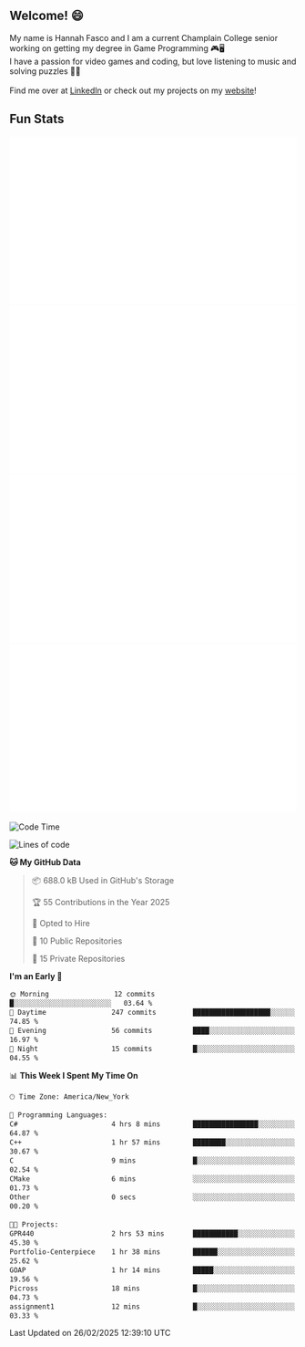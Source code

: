 ## Welcome! :smile:
My name is Hannah Fasco and I am a current Champlain College senior working on getting my degree in Game Programming :video_game::desktop_computer:\
I have a passion for video games and coding, but love listening to music and solving puzzles :musical_note::jigsaw:\
\
Find me over at [LinkedIn](https://www.linkedin.com/in/hannahfasco/) or check out my projects on my [website](https://hannah1590.github.io/)!

## Fun Stats
![](https://raw.githubusercontent.com/hannah1590/github-stats/master/generated/overview.svg#gh-dark-mode-only) ![](https://raw.githubusercontent.com/hannah1590/github-stats/master/generated/languages.svg#gh-dark-mode-only)
![](https://raw.githubusercontent.com/hannah1590/github-stats/master/generated/overview.svg#gh-light-mode-only) ![](https://raw.githubusercontent.com/hannah1590/github-stats/master/generated/languages.svg#gh-light-mode-only)


<!--START_SECTION:waka-->
![Code Time](http://img.shields.io/badge/Code%20Time-5%20hrs%2025%20mins-blue)

![Lines of code](https://img.shields.io/badge/From%20Hello%20World%20I%27ve%20Written-881.4%20thousand%20lines%20of%20code-blue)

**🐱 My GitHub Data** 

> 📦 688.0 kB Used in GitHub's Storage 
 > 
> 🏆 55 Contributions in the Year 2025
 > 
> 💼 Opted to Hire
 > 
> 📜 10 Public Repositories 
 > 
> 🔑 15 Private Repositories 
 > 
**I'm an Early 🐤** 

```text
🌞 Morning                12 commits          █░░░░░░░░░░░░░░░░░░░░░░░░   03.64 % 
🌆 Daytime                247 commits         ███████████████████░░░░░░   74.85 % 
🌃 Evening                56 commits          ████░░░░░░░░░░░░░░░░░░░░░   16.97 % 
🌙 Night                  15 commits          █░░░░░░░░░░░░░░░░░░░░░░░░   04.55 % 
```


📊 **This Week I Spent My Time On** 

```text
🕑︎ Time Zone: America/New_York

💬 Programming Languages: 
C#                       4 hrs 8 mins        ████████████████░░░░░░░░░   64.87 % 
C++                      1 hr 57 mins        ████████░░░░░░░░░░░░░░░░░   30.67 % 
C                        9 mins              █░░░░░░░░░░░░░░░░░░░░░░░░   02.54 % 
CMake                    6 mins              ░░░░░░░░░░░░░░░░░░░░░░░░░   01.73 % 
Other                    0 secs              ░░░░░░░░░░░░░░░░░░░░░░░░░   00.20 % 

🐱‍💻 Projects: 
GPR440                   2 hrs 53 mins       ███████████░░░░░░░░░░░░░░   45.30 % 
Portfolio-Centerpiece    1 hr 38 mins        ██████░░░░░░░░░░░░░░░░░░░   25.62 % 
GOAP                     1 hr 14 mins        █████░░░░░░░░░░░░░░░░░░░░   19.56 % 
Picross                  18 mins             █░░░░░░░░░░░░░░░░░░░░░░░░   04.73 % 
assignment1              12 mins             █░░░░░░░░░░░░░░░░░░░░░░░░   03.33 % 
```


 Last Updated on 26/02/2025 12:39:10 UTC
<!--END_SECTION:waka-->

<!--
Remove periods when ready to generate waka time
<.!--START_SECTION:waka-simple--.>
<.!--END_SECTION:waka-simple--.>
-->

<!--
Here are some ideas to get you started:

- 🔭 I’m currently working on ...
- 🌱 I’m currently learning ...
- 👯 I’m looking to collaborate on ...
- 🤔 I’m looking for help with ...
- 💬 Ask me about ...
- 📫 How to reach me: ...
- 😄 Pronouns: ...
- ⚡ Fun fact: ...
-->
